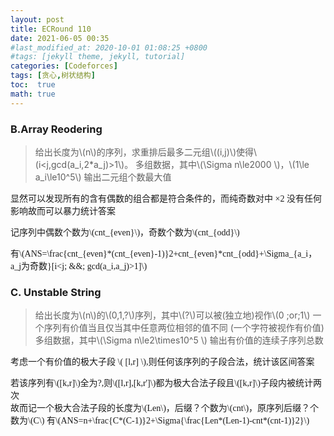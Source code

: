 ```yaml
---
layout: post
title: ECRound 110
date: 2021-06-05 00:35
#last_modified_at: 2020-10-01 01:08:25 +0800
#tags: [jekyll theme, jekyll, tutorial]
categories: [Codeforces]
tags: [贪心,树状结构]
toc:  true
math: true
---
```

### B.Array Reodering
>给出长度为\\\(n\\\)的序列，求重排后最多二元组\\\((i,j)\\\)使得\\\(i<j,gcd(a_i,2*a_j)>1\\\)。
>多组数据，其中\\\(\Sigma n\le2000 \\\)，\\\(1\le a_i\le10^5\\\)
>输出二元组个数最大值

<font face="楷体" >
显然可以发现所有的含有偶数的组合都是符合条件的，而纯奇数对中 ×2 没有任何影响故而可以暴力统计答案

记序列中偶数个数为\\\(cnt_{even}\\\)，奇数个数为\\\(cnt_{odd}\\\)

有\\\(ANS=\frac{cnt_{even}*(cnt_{even}-1)}2+cnt_{even}*cnt_{odd}+\Sigma_{a_i，a_j为奇数}[i<j\; \&\&\; gcd(a_i,a_j)>1]\\\)
</font>

### C. Unstable String
>给出长度为\\\(n\\\)的\\\(0,1,?\\\)序列，其中\\\(?\\\)可以被(独立地)视作\\\(0 \;or\;1\\\)
>一个序列有价值当且仅当其中任意两位相邻的值不同  (一个字符被视作有价值)
>多组数据，其中\\\(\Sigma n\le2\times10^5 \\\)
>输出有价值的连续子序列总数

<font face="楷体" >

考虑一个有价值的极大子段 \\\( [l,r] \\\),则任何该序列的子段合法，统计该区间答案

若该序列有\\\([k,r]\\\)全为?,则\\\([l,r],[k,r']\\\)都为极大合法子段且\\\([k,r]\\\)子段内被统计两次
 \
故而记一个极大合法子段的长度为\\\(Len\\\)，后缀？个数为\\\(cnt\\\)，原序列后缀？个数为\\\(C\\\)
有\\\(ANS=n+\frac{C*(C-1)}2+\Sigma{\frac{Len*(Len-1)-cnt*(cnt-1)}2}\\\)
</font>